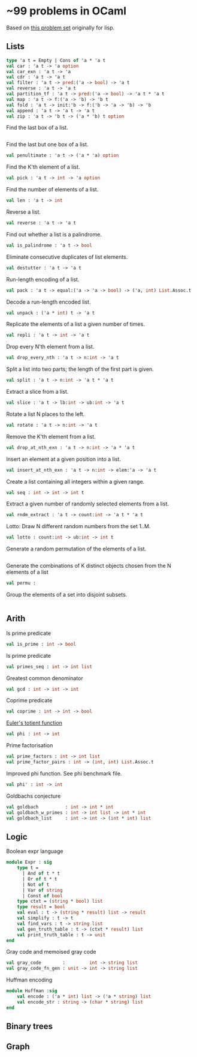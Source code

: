 # ~99 problems in OCaml

Based on [this problem set](http://www.ic.unicamp.br/~meidanis/courses/mc336/2006s2/funcional/L-99_Ninety-Nine_Lisp_Problems.html) originally for lisp.

## Lists
```ocaml
type 'a t = Empty | Cons of 'a * 'a t
val car : 'a t -> 'a option
val car_exn : 'a t -> 'a
val cdr : 'a t -> 'a t
val filter : 'a t -> pred:('a -> bool) -> 'a t
val reverse : 'a t -> 'a t
val partition_tf : 'a t -> pred:('a -> bool) -> 'a t * 'a t
val map : 'a t -> f:('a -> 'b) -> 'b t
val fold : 'a t -> init:'b -> f:('b -> 'a -> 'b) -> 'b
val append : 'a t -> 'a t -> 'a t
val zip : 'a t -> 'b t -> ('a * 'b) t option
```

Find the last box of a list.
```ocaml
```

Find the last but one box of a list. 
```ocaml
val penultimate : 'a t -> ('a * 'a) option
```

Find the K'th element of a list.
```ocaml
val pick : 'a t -> int -> 'a option
```
Find the number of elements of a list.
```ocaml
val len : 'a t -> int
```
Reverse a list.
```ocaml
val reverse : 'a t -> 'a t
```

Find out whether a list is a palindrome.
```ocaml
val is_palindrome : 'a t -> bool
```

Eliminate consecutive duplicates of list elements.
```ocaml
val destutter : 'a t -> 'a t
```

Run-length encoding of a list.
```ocaml
val pack : 'a t -> equal:('a -> 'a -> bool) -> ('a, int) List.Assoc.t
```

Decode a run-length encoded list.
```ocaml
val unpack : ('a * int) t -> 'a t
```

Replicate the elements of a list a given number of times.
```ocaml
val repli : 'a t -> int -> 'a t
```

Drop every N'th element from a list.
```ocaml
val drop_every_nth : 'a t -> n:int -> 'a t
```

Split a list into two parts; the length of the first part is given.
```ocaml
val split : 'a t -> n:int -> 'a t * 'a t
```

Extract a slice from a list.
```ocaml
val slice : 'a t -> lb:int -> ub:int -> 'a t
```

Rotate a list N places to the left.
```ocaml
val rotate : 'a t -> n:int -> 'a t
```

Remove the K'th element from a list.
```ocaml
val drop_at_nth_exn : 'a t -> n:int -> 'a * 'a t
```

Insert an element at a given position into a list.
```ocaml
val insert_at_nth_exn : 'a t -> n:int -> elem:'a -> 'a t
```

Create a list containing all integers within a given range.
```ocaml
val seq : int -> int -> int t
```

Extract a given number of randomly selected elements from a list.
```ocaml
val rndm_extract : 'a t -> count:int -> 'a t * 'a t
```

Lotto: Draw N different random numbers from the set 1..M.
```ocaml
val lotto : count:int -> ub:int -> int t
```

Generate a random permutation of the elements of a list.
```ocaml
```

Generate the combinations of K distinct objects chosen from the N elements of a list
```ocaml
val permu :
```

Group the elements of a set into disjoint subsets.
```ocaml
```



## Arith
Is prime predicate
```ocaml
val is_prime : int -> bool
```

Is prime predicate
```ocaml
val primes_seq : int -> int list
```

Greatest common denominator
```ocaml
val gcd : int -> int -> int
```

Coprime predicate
```ocaml
val coprime : int -> int -> bool
```

[Euler's totient function](https://en.wikipedia.org/wiki/Euler%27s_totient_function)
```ocaml
val phi : int -> int
```

Prime factorisation
```ocaml
val prime_factors : int -> int list
val prime_factor_pairs : int -> (int, int) List.Assoc.t
```

Improved phi function. See phi benchmark file.
```ocaml
val phi' : int -> int
```

Goldbachs conjecture
```ocaml
val goldbach          : int -> int * int
val goldbach_w_primes : int -> int list -> int * int
val goldbach_list     : int -> int -> (int * int) list
```


## Logic
Boolean expr language
```ocaml
module Expr : sig
    type t =
      | And of t * t
      | Or of t * t
      | Not of t
      | Var of string
      | Const of bool
    type ctxt = (string * bool) list
    type result = bool
    val eval : t -> (string * result) list -> result
    val simplify : t -> t
    val find_vars : t -> string list
    val gen_truth_table : t -> (ctxt * result) list
    val print_truth_table : t -> unit
end
```

Gray code and memoised gray code
```ocaml
val gray_code        :         int -> string list
val gray_code_fn_gen : unit -> int -> string list
```

Huffman encoding
```ocaml
module Huffman :sig
    val encode : ('a * int) list -> ('a * string) list
    val encode_str : string -> (char * string) list
end
```


## Binary trees

## Graph

